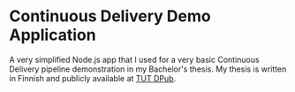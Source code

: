 # Continuous Delivery Demo Application
A very simplified Node.js app that I used for a very basic Continuous Delivery pipeline demonstration in my Bachelor's thesis. My thesis is written in Finnish and publicly available at [TUT DPub](http://urn.fi/URN:NBN:fi:tty-201808212181).
